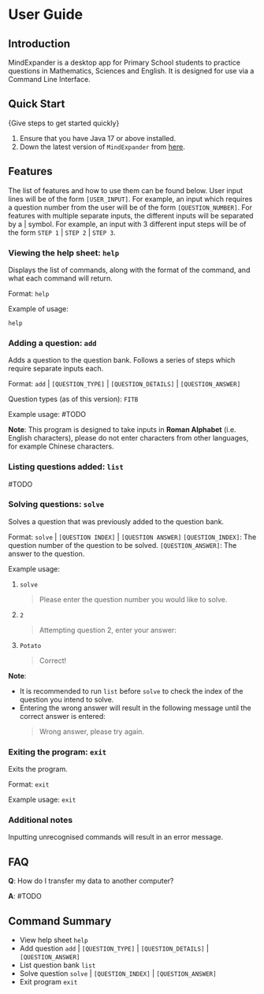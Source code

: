 # User Guide

## Introduction

MindExpander is a desktop app for Primary School students to practice questions in Mathematics, Sciences and English.
It is designed for use via a Command Line Interface.

## Quick Start

{Give steps to get started quickly}

1. Ensure that you have Java 17 or above installed.
2. Down the latest version of `MindExpander` from [here](http://link.to/duke).

## Features
The list of features and how to use them can be found below.
User input lines will be of the form `[USER_INPUT]`.
For example, an input which requires a question number from the user will be of the form `[QUESTION_NUMBER]`.
For features with multiple separate inputs, the different inputs will be separated by a | symbol. For example,
an input with 3 different input steps will be of the form `STEP 1` | `STEP 2` | `STEP 3`.

### Viewing the help sheet: `help`
Displays the list of commands, along with the format of the command, and what each command will return.

Format: `help` 

Example of usage: 

`help`

### Adding a question: `add`
Adds a question to the question bank. Follows a series of steps which require separate inputs each.

Format: `add` | `[QUESTION_TYPE]` | `[QUESTION_DETAILS]` | `[QUESTION_ANSWER]`

Question types (as of this version): `FITB`

Example usage: #TODO

**Note**: This program is designed to take inputs in **Roman Alphabet** (i.e. English characters), 
please do not enter characters from other languages, for example Chinese characters.

### Listing questions added: `list`
#TODO

### Solving questions: `solve`
Solves a question that was previously added to the question bank.

Format: `solve` | `[QUESTION INDEX]` | `[QUESTION ANSWER]`
`[QUESTION_INDEX]`: The question number of the question to be solved.
`[QUESTION_ANSWER]`: The answer to the question.

Example usage:
1. `solve`
    > Please enter the question number you would like to solve.
2. `2`
    > Attempting question 2, enter your answer:
3. `Potato`
    > Correct!

**Note**:
* It is recommended to run `list` before `solve` to check the index of the question you intend to solve.
* Entering the wrong answer will result in the following message until the correct answer is entered:
   > Wrong answer, please try again.

### Exiting the program: `exit`
Exits the program.

Format: `exit`

Example usage: `exit`

### Additional notes
Inputting unrecognised commands will result in an error message.

## FAQ

**Q**: How do I transfer my data to another computer? 

**A**: #TODO

## Command Summary

* View help sheet `help`
* Add question `add` | `[QUESTION_TYPE]` | `[QUESTION_DETAILS]` | `[QUESTION_ANSWER]`
* List question bank `list`
* Solve question `solve` | `[QUESTION_INDEX]` | `[QUESTION_ANSWER]`
* Exit program `exit`
